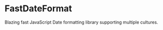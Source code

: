 FastDateFormat
==========

Blazing fast JavaScript Date formatting library supporting multiple cultures.


